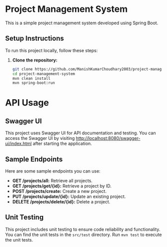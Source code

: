 # Project Management System

This is a simple project management system developed using Spring Boot.

## Setup Instructions

To run this project locally, follow these steps:

1. **Clone the repository:**
   ```bash
   git clone https://github.com/ManishKumarChoudhary2003/project-management-system.git
   cd project-management-system
   mvn clean install 
   mvn spring-boot:run


# API Usage

## Swagger UI

This project uses Swagger UI for API documentation and testing. You can access the Swagger UI by visiting [http://localhost:8080/swagger-ui/index.html](http://localhost:8080/swagger-ui/index.html) after starting the application.

## Sample Endpoints

Here are some sample endpoints you can use:

- **GET /projects/all:** Retrieve all projects.
- **GET /projects/get/{id}:** Retrieve a project by ID.
- **POST /projects/create:** Create a new project.
- **PUT /projects/update/{id}:** Update an existing project.
- **DELETE /projects/delete/{id}:** Delete a project.



## Unit Testing

This project includes unit testing to ensure code reliability and functionality. You can find the unit tests in the `src/test` directory. Run `mvn test` to execute the unit tests.

